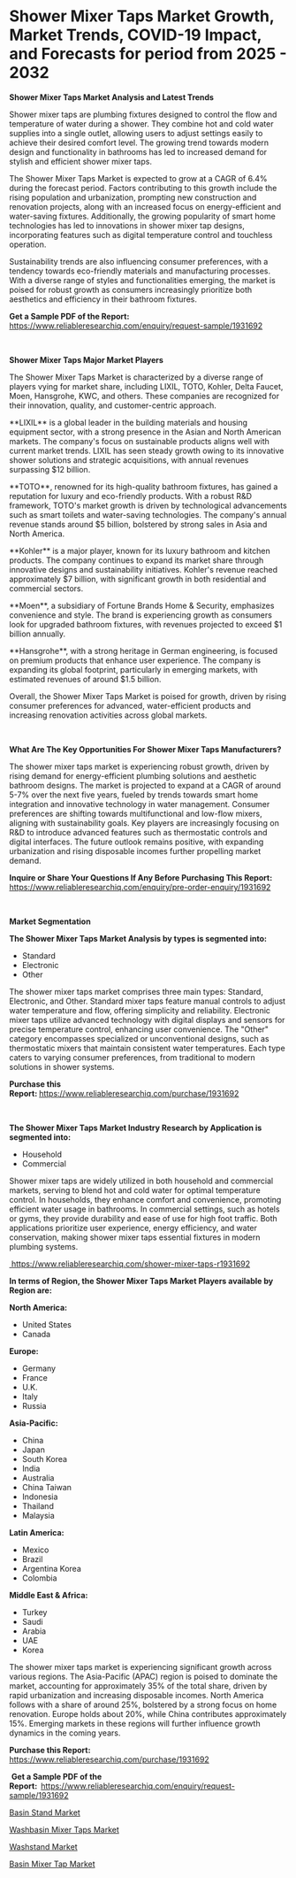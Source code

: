 <p><h1>Shower Mixer Taps Market Growth, Market Trends, COVID-19 Impact, and Forecasts for period from 2025 - 2032</h1></p><p><strong>Shower Mixer Taps Market Analysis and Latest Trends</strong></p>
<p><p>Shower mixer taps are plumbing fixtures designed to control the flow and temperature of water during a shower. They combine hot and cold water supplies into a single outlet, allowing users to adjust settings easily to achieve their desired comfort level. The growing trend towards modern design and functionality in bathrooms has led to increased demand for stylish and efficient shower mixer taps.</p><p>The Shower Mixer Taps Market is expected to grow at a CAGR of 6.4% during the forecast period. Factors contributing to this growth include the rising population and urbanization, prompting new construction and renovation projects, along with an increased focus on energy-efficient and water-saving fixtures. Additionally, the growing popularity of smart home technologies has led to innovations in shower mixer tap designs, incorporating features such as digital temperature control and touchless operation. </p><p>Sustainability trends are also influencing consumer preferences, with a tendency towards eco-friendly materials and manufacturing processes. With a diverse range of styles and functionalities emerging, the market is poised for robust growth as consumers increasingly prioritize both aesthetics and efficiency in their bathroom fixtures.</p></p>
<p><strong>Get a Sample PDF of the Report:&nbsp;</strong> <a href="https://www.reliableresearchiq.com/enquiry/request-sample/1931692?utm_campaign=1087&utm_medium=2&utm_source=Github&utm_content=ia&utm_term=09022025&utm_id=shower-mixer-taps">https://www.reliableresearchiq.com/enquiry/request-sample/1931692</a></p>
<p>&nbsp;</p>
<p><strong>Shower Mixer Taps Major Market Players</strong></p>
<p><p>The Shower Mixer Taps Market is characterized by a diverse range of players vying for market share, including LIXIL, TOTO, Kohler, Delta Faucet, Moen, Hansgrohe, KWC, and others. These companies are recognized for their innovation, quality, and customer-centric approach.</p><p>**LIXIL** is a global leader in the building materials and housing equipment sector, with a strong presence in the Asian and North American markets. The company's focus on sustainable products aligns well with current market trends. LIXIL has seen steady growth owing to its innovative shower solutions and strategic acquisitions, with annual revenues surpassing $12 billion.</p><p>**TOTO**, renowned for its high-quality bathroom fixtures, has gained a reputation for luxury and eco-friendly products. With a robust R&D framework, TOTO's market growth is driven by technological advancements such as smart toilets and water-saving technologies. The company's annual revenue stands around $5 billion, bolstered by strong sales in Asia and North America.</p><p>**Kohler** is a major player, known for its luxury bathroom and kitchen products. The company continues to expand its market share through innovative designs and sustainability initiatives. Kohler's revenue reached approximately $7 billion, with significant growth in both residential and commercial sectors.</p><p>**Moen**, a subsidiary of Fortune Brands Home & Security, emphasizes convenience and style. The brand is experiencing growth as consumers look for upgraded bathroom fixtures, with revenues projected to exceed $1 billion annually.</p><p>**Hansgrohe**, with a strong heritage in German engineering, is focused on premium products that enhance user experience. The company is expanding its global footprint, particularly in emerging markets, with estimated revenues of around $1.5 billion.</p><p>Overall, the Shower Mixer Taps Market is poised for growth, driven by rising consumer preferences for advanced, water-efficient products and increasing renovation activities across global markets.</p></p>
<p>&nbsp;</p>
<p><strong>What Are The Key Opportunities For Shower Mixer Taps Manufacturers?</strong></p>
<p><p>The shower mixer taps market is experiencing robust growth, driven by rising demand for energy-efficient plumbing solutions and aesthetic bathroom designs. The market is projected to expand at a CAGR of around 5-7% over the next five years, fueled by trends towards smart home integration and innovative technology in water management. Consumer preferences are shifting towards multifunctional and low-flow mixers, aligning with sustainability goals. Key players are increasingly focusing on R&D to introduce advanced features such as thermostatic controls and digital interfaces. The future outlook remains positive, with expanding urbanization and rising disposable incomes further propelling market demand.</p></p>
<p><strong>Inquire or Share Your Questions If Any Before Purchasing This Report:</strong> <a href="https://www.reliableresearchiq.com/enquiry/pre-order-enquiry/1931692?utm_campaign=1087&utm_medium=2&utm_source=Github&utm_content=ia&utm_term=09022025&utm_id=shower-mixer-taps">https://www.reliableresearchiq.com/enquiry/pre-order-enquiry/1931692</a></p>
<p>&nbsp;</p>
<p><strong>Market Segmentation</strong></p>
<p><strong>The Shower Mixer Taps Market Analysis by types is segmented into:</strong></p>
<p><ul><li>Standard</li><li>Electronic</li><li>Other</li></ul></p>
<p><p>The shower mixer taps market comprises three main types: Standard, Electronic, and Other. Standard mixer taps feature manual controls to adjust water temperature and flow, offering simplicity and reliability. Electronic mixer taps utilize advanced technology with digital displays and sensors for precise temperature control, enhancing user convenience. The "Other" category encompasses specialized or unconventional designs, such as thermostatic mixers that maintain consistent water temperatures. Each type caters to varying consumer preferences, from traditional to modern solutions in shower systems.</p></p>
<p><strong>Purchase this Report:&nbsp;</strong><a href="https://www.reliableresearchiq.com/purchase/1931692?utm_campaign=1087&utm_medium=2&utm_source=Github&utm_content=ia&utm_term=09022025&utm_id=shower-mixer-taps">https://www.reliableresearchiq.com/purchase/1931692</a></p>
<p>&nbsp;</p>
<p><strong>The Shower Mixer Taps Market Industry Research by Application is segmented into:</strong></p>
<p><ul><li>Household</li><li>Commercial</li></ul></p>
<p><p>Shower mixer taps are widely utilized in both household and commercial markets, serving to blend hot and cold water for optimal temperature control. In households, they enhance comfort and convenience, promoting efficient water usage in bathrooms. In commercial settings, such as hotels or gyms, they provide durability and ease of use for high foot traffic. Both applications prioritize user experience, energy efficiency, and water conservation, making shower mixer taps essential fixtures in modern plumbing systems.</p></p>
<p><a href="https://www.reliableresearchiq.com/shower-mixer-taps-r1931692?utm_campaign=1087&utm_medium=2&utm_source=Github&utm_content=ia&utm_term=09022025&utm_id=shower-mixer-taps">&nbsp;https://www.reliableresearchiq.com/shower-mixer-taps-r1931692</a></p>
<p><strong>In terms of Region, the Shower Mixer Taps Market Players available by Region are:</strong></p>
<p>
    <p> <strong> North America: </strong>
        <ul>
            <li>United States</li>
            <li>Canada</li>
        </ul>
        </p> 
    <p> <strong> Europe: </strong>
        <ul>
            <li>Germany</li>
            <li>France</li>
            <li>U.K.</li>
            <li>Italy</li>
            <li>Russia</li>
        </ul>
        </p> 
    <p> <strong> Asia-Pacific: </strong>
        <ul>
            <li>China</li>
            <li>Japan</li>
            <li>South Korea</li>
            <li>India</li>
            <li>Australia</li>
            <li>China Taiwan</li>
            <li>Indonesia</li>
            <li>Thailand</li>
            <li>Malaysia</li>
        </ul>
        </p> 
    <p> <strong> Latin America: </strong>
        <ul>
            <li>Mexico</li>
            <li>Brazil</li>
            <li>Argentina Korea</li>
            <li>Colombia</li>
        </ul>
        </p> 
    <p> <strong> Middle East & Africa: </strong>
        <ul>
            <li>Turkey</li>
            <li>Saudi</li>
            <li>Arabia</li>
            <li>UAE</li>
            <li>Korea</li>
        </ul>
    </p>
    </p>
<p><p>The shower mixer taps market is experiencing significant growth across various regions. The Asia-Pacific (APAC) region is poised to dominate the market, accounting for approximately 35% of the total share, driven by rapid urbanization and increasing disposable incomes. North America follows with a share of around 25%, bolstered by a strong focus on home renovation. Europe holds about 20%, while China contributes approximately 15%. Emerging markets in these regions will further influence growth dynamics in the coming years.</p></p>
<p><strong>Purchase this Report: </strong><a href="https://www.reliableresearchiq.com/purchase/1931692?utm_campaign=1087&utm_medium=2&utm_source=Github&utm_content=ia&utm_term=09022025&utm_id=shower-mixer-taps">https://www.reliableresearchiq.com/purchase/1931692</a></p>
<p>&nbsp;<strong>Get a Sample PDF of the Report:&nbsp;&nbsp;</strong><a href="https://www.reliableresearchiq.com/enquiry/request-sample/1931692?utm_campaign=1087&utm_medium=2&utm_source=Github&utm_content=ia&utm_term=09022025&utm_id=shower-mixer-taps">https://www.reliableresearchiq.com/enquiry/request-sample/1931692</a></p>
<p><strong></strong></p>
<p><p><a href="https://github.com/parissqabaka3/Market-Research-Report-List-1/blob/main/basin-stand-market.md?utm_campaign=1087&utm_medium=2&utm_source=Github&utm_content=ia&utm_term=09022025&utm_id=shower-mixer-taps">Basin Stand Market</a></p><p><a href="https://github.com/poznerfulden73/Market-Research-Report-List-1/blob/main/washbasin-mixer-taps-market.md?utm_campaign=1087&utm_medium=2&utm_source=Github&utm_content=ia&utm_term=09022025&utm_id=shower-mixer-taps">Washbasin Mixer Taps Market</a></p><p><a href="https://github.com/urticagebbia/Market-Research-Report-List-1/blob/main/washstand-market.md?utm_campaign=1087&utm_medium=2&utm_source=Github&utm_content=ia&utm_term=09022025&utm_id=shower-mixer-taps">Washstand Market</a></p><p><a href="https://github.com/thuaaduriim/Market-Research-Report-List-1/blob/main/basin-mixer-tap-market.md?utm_campaign=1087&utm_medium=2&utm_source=Github&utm_content=ia&utm_term=09022025&utm_id=shower-mixer-taps">Basin Mixer Tap Market</a></p></p>